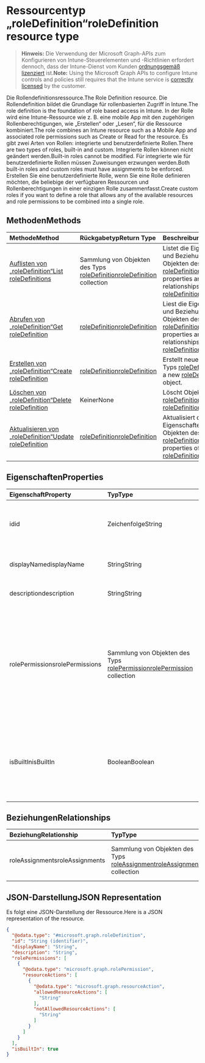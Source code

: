 # <a name="roledefinition-resource-type"></a><span data-ttu-id="f1f28-101">Ressourcentyp „roleDefinition“</span><span class="sxs-lookup"><span data-stu-id="f1f28-101">roleDefinition resource type</span></span>

> <span data-ttu-id="f1f28-102">**Hinweis:** Die Verwendung der Microsoft Graph-APIs zum Konfigurieren von Intune-Steuerelementen und -Richtlinien erfordert dennoch, dass der Intune-Dienst vom Kunden [ordnungsgemäß lizenziert](https://go.microsoft.com/fwlink/?linkid=839381) ist.</span><span class="sxs-lookup"><span data-stu-id="f1f28-102">**Note:** Using the Microsoft Graph APIs to configure Intune controls and policies still requires that the Intune service is [correctly licensed](https://go.microsoft.com/fwlink/?linkid=839381) by the customer.</span></span>

<span data-ttu-id="f1f28-103">Die Rollendefinitionsressource.</span><span class="sxs-lookup"><span data-stu-id="f1f28-103">The Role Definition resource.</span></span> <span data-ttu-id="f1f28-104">Die Rollendefinition bildet die Grundlage für rollenbasierten Zugriff in Intune.</span><span class="sxs-lookup"><span data-stu-id="f1f28-104">The role definition is the foundation of role based access in Intune.</span></span> <span data-ttu-id="f1f28-105">In der Rolle wird eine Intune-Ressource wie z. B. eine mobile App mit den zugehörigen Rollenberechtigungen, wie „Erstellen“ oder „Lesen“, für die Ressource kombiniert.</span><span class="sxs-lookup"><span data-stu-id="f1f28-105">The role combines an Intune resource such as a Mobile App and associated role permissions such as Create or Read for the resource.</span></span> <span data-ttu-id="f1f28-106">Es gibt zwei Arten von Rollen: integrierte und benutzerdefinierte Rollen.</span><span class="sxs-lookup"><span data-stu-id="f1f28-106">There are two types of roles, built-in and custom.</span></span> <span data-ttu-id="f1f28-107">Integrierte Rollen können nicht geändert werden.</span><span class="sxs-lookup"><span data-stu-id="f1f28-107">Built-in roles cannot be modified.</span></span> <span data-ttu-id="f1f28-108">Für integrierte wie für benutzerdefinierte Rollen müssen Zuweisungen erzwungen werden.</span><span class="sxs-lookup"><span data-stu-id="f1f28-108">Both built-in roles and custom roles must have assignments to be enforced.</span></span> <span data-ttu-id="f1f28-109">Erstellen Sie eine benutzerdefinierte Rolle, wenn Sie eine Rolle definieren möchten, die beliebige der verfügbaren Ressourcen und Rollenberechtigungen in einer einzigen Rolle zusammenfasst.</span><span class="sxs-lookup"><span data-stu-id="f1f28-109">Create custom roles if you want to define a role that allows any of the available resources and role permissions to be combined into a single role.</span></span>
## <a name="methods"></a><span data-ttu-id="f1f28-110">Methoden</span><span class="sxs-lookup"><span data-stu-id="f1f28-110">Methods</span></span>
|<span data-ttu-id="f1f28-111">Methode</span><span class="sxs-lookup"><span data-stu-id="f1f28-111">Method</span></span>|<span data-ttu-id="f1f28-112">Rückgabetyp</span><span class="sxs-lookup"><span data-stu-id="f1f28-112">Return Type</span></span>|<span data-ttu-id="f1f28-113">Beschreibung</span><span class="sxs-lookup"><span data-stu-id="f1f28-113">Description</span></span>|
|:---|:---|:---|
|[<span data-ttu-id="f1f28-114">Auflisten von „roleDefinition“</span><span class="sxs-lookup"><span data-stu-id="f1f28-114">List roleDefinitions</span></span>](../api/intune_rbac_roledefinition_list.md)|<span data-ttu-id="f1f28-115">Sammlung von Objekten des Typs [roleDefinition](../resources/intune_rbac_roledefinition.md)</span><span class="sxs-lookup"><span data-stu-id="f1f28-115">[roleDefinition](../resources/intune_rbac_roledefinition.md) collection</span></span>|<span data-ttu-id="f1f28-116">Listet die Eigenschaften und Beziehungen von Objekten des Typs [roleDefinition](../resources/intune_rbac_roledefinition.md) auf.</span><span class="sxs-lookup"><span data-stu-id="f1f28-116">List properties and relationships of the [roleDefinition](../resources/intune_rbac_roledefinition.md) objects.</span></span>|
|[<span data-ttu-id="f1f28-117">Abrufen von „roleDefinition“</span><span class="sxs-lookup"><span data-stu-id="f1f28-117">Get roleDefinition</span></span>](../api/intune_rbac_roledefinition_get.md)|[<span data-ttu-id="f1f28-118">roleDefinition</span><span class="sxs-lookup"><span data-stu-id="f1f28-118">roleDefinition</span></span>](../resources/intune_rbac_roledefinition.md)|<span data-ttu-id="f1f28-119">Liest die Eigenschaften und Beziehungen von Objekten des Typs [roleDefinition](../resources/intune_rbac_roledefinition.md).</span><span class="sxs-lookup"><span data-stu-id="f1f28-119">Read properties and relationships of the [roleDefinition](../resources/intune_rbac_roledefinition.md) object.</span></span>|
|[<span data-ttu-id="f1f28-120">Erstellen von „roleDefinition“</span><span class="sxs-lookup"><span data-stu-id="f1f28-120">Create roleDefinition</span></span>](../api/intune_rbac_roledefinition_create.md)|[<span data-ttu-id="f1f28-121">roleDefinition</span><span class="sxs-lookup"><span data-stu-id="f1f28-121">roleDefinition</span></span>](../resources/intune_rbac_roledefinition.md)|<span data-ttu-id="f1f28-122">Erstellt neue Objekte des Typs [roleDefinition](../resources/intune_rbac_roledefinition.md).</span><span class="sxs-lookup"><span data-stu-id="f1f28-122">Create a new [roleDefinition](../resources/intune_rbac_roledefinition.md) object.</span></span>|
|[<span data-ttu-id="f1f28-123">Löschen von „roleDefinition“</span><span class="sxs-lookup"><span data-stu-id="f1f28-123">Delete roleDefinition</span></span>](../api/intune_rbac_roledefinition_delete.md)|<span data-ttu-id="f1f28-124">Keiner</span><span class="sxs-lookup"><span data-stu-id="f1f28-124">None</span></span>|<span data-ttu-id="f1f28-125">Löscht Objekte des Typs [roleDefinition](../resources/intune_rbac_roledefinition.md).</span><span class="sxs-lookup"><span data-stu-id="f1f28-125">Deletes a [roleDefinition](../resources/intune_rbac_roledefinition.md).</span></span>|
|[<span data-ttu-id="f1f28-126">Aktualisieren von „roleDefinition“</span><span class="sxs-lookup"><span data-stu-id="f1f28-126">Update roleDefinition</span></span>](../api/intune_rbac_roledefinition_update.md)|[<span data-ttu-id="f1f28-127">roleDefinition</span><span class="sxs-lookup"><span data-stu-id="f1f28-127">roleDefinition</span></span>](../resources/intune_rbac_roledefinition.md)|<span data-ttu-id="f1f28-128">Aktualisiert die Eigenschaften von Objekten des Typs [roleDefinition](../resources/intune_rbac_roledefinition.md).</span><span class="sxs-lookup"><span data-stu-id="f1f28-128">Update the properties of a [roleDefinition](../resources/intune_rbac_roledefinition.md) object.</span></span>|

## <a name="properties"></a><span data-ttu-id="f1f28-129">Eigenschaften</span><span class="sxs-lookup"><span data-stu-id="f1f28-129">Properties</span></span>
|<span data-ttu-id="f1f28-130">Eigenschaft</span><span class="sxs-lookup"><span data-stu-id="f1f28-130">Property</span></span>|<span data-ttu-id="f1f28-131">Typ</span><span class="sxs-lookup"><span data-stu-id="f1f28-131">Type</span></span>|<span data-ttu-id="f1f28-132">Beschreibung</span><span class="sxs-lookup"><span data-stu-id="f1f28-132">Description</span></span>|
|:---|:---|:---|
|<span data-ttu-id="f1f28-133">id</span><span class="sxs-lookup"><span data-stu-id="f1f28-133">id</span></span>|<span data-ttu-id="f1f28-134">Zeichenfolge</span><span class="sxs-lookup"><span data-stu-id="f1f28-134">String</span></span>|<span data-ttu-id="f1f28-135">Schlüssel der Entität</span><span class="sxs-lookup"><span data-stu-id="f1f28-135">Key of the entity.</span></span> <span data-ttu-id="f1f28-136">Er ist schreibgeschützt und wird automatisch generiert.</span><span class="sxs-lookup"><span data-stu-id="f1f28-136">This is read-only and automatically generated.</span></span>|
|<span data-ttu-id="f1f28-137">displayName</span><span class="sxs-lookup"><span data-stu-id="f1f28-137">displayName</span></span>|<span data-ttu-id="f1f28-138">String</span><span class="sxs-lookup"><span data-stu-id="f1f28-138">String</span></span>|<span data-ttu-id="f1f28-139">Anzeigename der Rollendefinition</span><span class="sxs-lookup"><span data-stu-id="f1f28-139">Display Name of the Role definition.</span></span>|
|<span data-ttu-id="f1f28-140">description</span><span class="sxs-lookup"><span data-stu-id="f1f28-140">description</span></span>|<span data-ttu-id="f1f28-141">String</span><span class="sxs-lookup"><span data-stu-id="f1f28-141">String</span></span>|<span data-ttu-id="f1f28-142">Beschreibung der Rollendefinition</span><span class="sxs-lookup"><span data-stu-id="f1f28-142">Description of the Role definition.</span></span>|
|<span data-ttu-id="f1f28-143">rolePermissions</span><span class="sxs-lookup"><span data-stu-id="f1f28-143">rolePermissions</span></span>|<span data-ttu-id="f1f28-144">Sammlung von Objekten des Typs [rolePermission](../resources/intune_rbac_rolepermission.md)</span><span class="sxs-lookup"><span data-stu-id="f1f28-144">[rolePermission](../resources/intune_rbac_rolepermission.md) collection</span></span>|<span data-ttu-id="f1f28-145">Liste der Rollenberechtigungen, die dieser Rolle erteilt wurden.</span><span class="sxs-lookup"><span data-stu-id="f1f28-145">List of Role Permissions this role is allowed to perform.</span></span> <span data-ttu-id="f1f28-146">Diese müssen mit dem Wert für „actionName“ übereinstimmen, der als Teil von „rolePermission“ festgelegt wurde.</span><span class="sxs-lookup"><span data-stu-id="f1f28-146">These must match the actionName that is defined as part of the rolePermission.</span></span>|
|<span data-ttu-id="f1f28-147">isBuiltIn</span><span class="sxs-lookup"><span data-stu-id="f1f28-147">isBuiltIn</span></span>|<span data-ttu-id="f1f28-148">Boolean</span><span class="sxs-lookup"><span data-stu-id="f1f28-148">Boolean</span></span>|<span data-ttu-id="f1f28-149">Rollentyp.</span><span class="sxs-lookup"><span data-stu-id="f1f28-149">Type of Role.</span></span> <span data-ttu-id="f1f28-150">Ist auf „True“ gesetzt, wenn es sich um eine integrierte Rolle handelt, und auf „False“, wenn es sich um eine benutzerdefinierte Rollendefinition handelt.</span><span class="sxs-lookup"><span data-stu-id="f1f28-150">Set to True if it is built-in, or set to False if it is a custom role definition.</span></span>|

## <a name="relationships"></a><span data-ttu-id="f1f28-151">Beziehungen</span><span class="sxs-lookup"><span data-stu-id="f1f28-151">Relationships</span></span>
|<span data-ttu-id="f1f28-152">Beziehung</span><span class="sxs-lookup"><span data-stu-id="f1f28-152">Relationship</span></span>|<span data-ttu-id="f1f28-153">Typ</span><span class="sxs-lookup"><span data-stu-id="f1f28-153">Type</span></span>|<span data-ttu-id="f1f28-154">Beschreibung</span><span class="sxs-lookup"><span data-stu-id="f1f28-154">Description</span></span>|
|:---|:---|:---|
|<span data-ttu-id="f1f28-155">roleAssignments</span><span class="sxs-lookup"><span data-stu-id="f1f28-155">roleAssignments</span></span>|<span data-ttu-id="f1f28-156">Sammlung von Objekten des Typs [roleAssignment](../resources/intune_rbac_roleassignment.md)</span><span class="sxs-lookup"><span data-stu-id="f1f28-156">[roleAssignment](../resources/intune_rbac_roleassignment.md) collection</span></span>|<span data-ttu-id="f1f28-157">Liste der Rollenzuweisungen für die Rollendefinition</span><span class="sxs-lookup"><span data-stu-id="f1f28-157">List of Role assignments for this role definition.</span></span>|

## <a name="json-representation"></a><span data-ttu-id="f1f28-158">JSON-Darstellung</span><span class="sxs-lookup"><span data-stu-id="f1f28-158">JSON Representation</span></span>
<span data-ttu-id="f1f28-159">Es folgt eine JSON-Darstellung der Ressource.</span><span class="sxs-lookup"><span data-stu-id="f1f28-159">Here is a JSON representation of the resource.</span></span>
<!--{
  "blockType": "resource",
  "keyProperty": "id",
  "baseType": "microsoft.graph.entity",
  "@odata.type": "microsoft.graph.roleDefinition"
}-->
``` json
{
  "@odata.type": "#microsoft.graph.roleDefinition",
  "id": "String (identifier)",
  "displayName": "String",
  "description": "String",
  "rolePermissions": [
    {
      "@odata.type": "microsoft.graph.rolePermission",
      "resourceActions": [
        {
          "@odata.type": "microsoft.graph.resourceAction",
          "allowedResourceActions": [
            "String"
          ],
          "notAllowedResourceActions": [
            "String"
          ]
        }
      ]
    }
  ],
  "isBuiltIn": true
}
```



